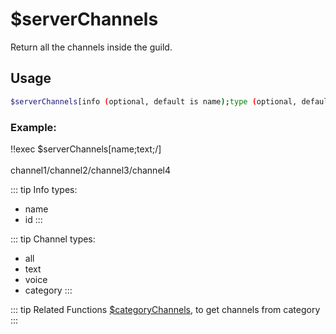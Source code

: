 # $serverChannels

Return all the channels inside the guild.

## Usage

```bash
$serverChannels[info (optional, default is name);type (optional, default is all);separator (optional, default is ", ")]
```

### Example:
<discord-messages>
          <discord-message :bot="false" role-color="#ffcc9a" author="Member">
        !!exec $serverChannels[name;text;/]<br><br>
          </discord-message>
          <discord-message :bot="true" role-color="#0099ff" author="Custom Command" avatar="https://media.discordapp.net/avatars/725721249652670555/781224f90c3b841ba5b40678e032f74a.webp">
        channel1/channel2/channel3/channel4
        </discord-message>
</discord-messages>


::: tip Info types:
 - name
 - id
:::

::: tip Channel types:
 - all
 - text
 - voice
 - category
:::

::: tip Related Functions
[$categoryChannels](../Channel/channelExists.md), to get channels from category
:::
